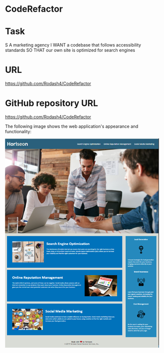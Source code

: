 # CodeRefactor

# Task
S A marketing agency
I WANT a codebase that follows accessibility standards
SO THAT our own site is optimized for search engines

# URL
https://github.com/Rodash4/CodeRefactor

# GitHub repository URL 
https://github.com/Rodash4/CodeRefactor

The following image shows the web application's appearance and functionality:

![The Horiseon webpage includes a navigation bar, a header image, and cards with text and images at the bottom of the page.](assets/images/HoriseonWebsite.PNG)

